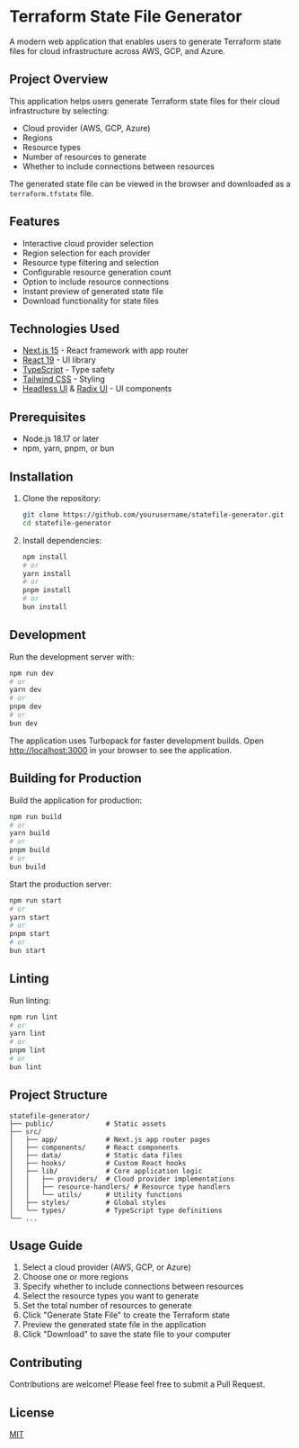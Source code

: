 # Terraform State File Generator

A modern web application that enables users to generate Terraform state files for cloud infrastructure across AWS, GCP, and Azure.

## Project Overview

This application helps users generate Terraform state files for their cloud infrastructure by selecting:
- Cloud provider (AWS, GCP, Azure)
- Regions
- Resource types
- Number of resources to generate
- Whether to include connections between resources

The generated state file can be viewed in the browser and downloaded as a `terraform.tfstate` file.

## Features

- Interactive cloud provider selection
- Region selection for each provider
- Resource type filtering and selection
- Configurable resource generation count
- Option to include resource connections
- Instant preview of generated state file
- Download functionality for state files

## Technologies Used

- [Next.js 15](https://nextjs.org/) - React framework with app router
- [React 19](https://react.dev/) - UI library
- [TypeScript](https://www.typescriptlang.org/) - Type safety
- [Tailwind CSS](https://tailwindcss.com/) - Styling
- [Headless UI](https://headlessui.com/) & [Radix UI](https://www.radix-ui.com/) - UI components

## Prerequisites

- Node.js 18.17 or later
- npm, yarn, pnpm, or bun

## Installation

1. Clone the repository:
   ```bash
   git clone https://github.com/yourusername/statefile-generator.git
   cd statefile-generator
   ```

2. Install dependencies:
   ```bash
   npm install
   # or
   yarn install
   # or
   pnpm install
   # or
   bun install
   ```

## Development

Run the development server with:

```bash
npm run dev
# or
yarn dev
# or
pnpm dev
# or
bun dev
```

The application uses Turbopack for faster development builds. Open [http://localhost:3000](http://localhost:3000) in your browser to see the application.

## Building for Production

Build the application for production:

```bash
npm run build
# or
yarn build
# or
pnpm build
# or
bun build
```

Start the production server:

```bash
npm run start
# or
yarn start
# or
pnpm start
# or
bun start
```

## Linting

Run linting:

```bash
npm run lint
# or
yarn lint
# or
pnpm lint
# or
bun lint
```

## Project Structure

```
statefile-generator/
├── public/             # Static assets
├── src/
│   ├── app/            # Next.js app router pages
│   ├── components/     # React components
│   ├── data/           # Static data files
│   ├── hooks/          # Custom React hooks
│   ├── lib/            # Core application logic
│   │   ├── providers/  # Cloud provider implementations
│   │   ├── resource-handlers/ # Resource type handlers
│   │   └── utils/      # Utility functions
│   ├── styles/         # Global styles
│   └── types/          # TypeScript type definitions
└── ...
```

## Usage Guide

1. Select a cloud provider (AWS, GCP, or Azure)
2. Choose one or more regions
3. Specify whether to include connections between resources
4. Select the resource types you want to generate
5. Set the total number of resources to generate
6. Click "Generate State File" to create the Terraform state
7. Preview the generated state file in the application
8. Click "Download" to save the state file to your computer

## Contributing

Contributions are welcome! Please feel free to submit a Pull Request.

## License

[MIT](LICENSE)
